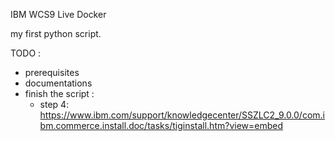 IBM WCS9 Live Docker

my first python script.

TODO :
- prerequisites
- documentations
- finish the script :
	- step 4:  https://www.ibm.com/support/knowledgecenter/SSZLC2_9.0.0/com.ibm.commerce.install.doc/tasks/tiginstall.htm?view=embed

